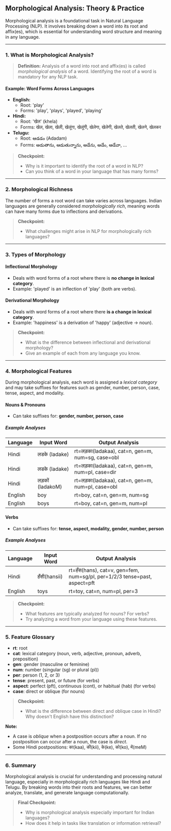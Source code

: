 ## Morphological Analysis: Theory & Practice

Morphological analysis is a foundational task in Natural Language Processing (NLP). It involves breaking down a word into its root and affix(es), which is essential for understanding word structure and meaning in any language.

---

### 1. What is Morphological Analysis?

> **Definition:**
> Analysis of a word into root and affix(es) is called *morphological analysis* of a word. Identifying the root of a word is mandatory for any NLP task.

#### Example: Word Forms Across Languages
- **English:**
  - Root: 'play'
  - Forms: 'play', 'plays', 'played', 'playing'
- **Hindi:**
  - Root: 'खेल' (khela)
  - Forms: खेल, खेला, खेली, खेलूंगा, खेलूंगी, खेलेगा, खेलेगी, खेलते, खेलती, खेलने, खेलकर
- **Telugu:**
  - Root: ఆడడం (Adadam)
  - Forms: ఆడుతాను, ఆడుతున్నాను, ఆడేను, ఆడేం, ఆడేవా, ...

> **Checkpoint:**
> - Why is it important to identify the root of a word in NLP?
> - Can you think of a word in your language that has many forms?

---

### 2. Morphological Richness

The number of forms a root word can take varies across languages. Indian languages are generally considered *morphologically rich*, meaning words can have many forms due to inflections and derivations.

> **Checkpoint:**
> - What challenges might arise in NLP for morphologically rich languages?

---

### 3. Types of Morphology

#### **Inflectional Morphology**
- Deals with word forms of a root where there is **no change in lexical category**.
- Example: 'played' is an inflection of 'play' (both are verbs).

#### **Derivational Morphology**
- Deals with word forms of a root where there **is a change in lexical category**.
- Example: 'happiness' is a derivation of 'happy' (adjective → noun).

> **Checkpoint:**
> - What is the difference between inflectional and derivational morphology?
> - Give an example of each from any language you know.

---

### 4. Morphological Features

During morphological analysis, each word is assigned a *lexical category* and may take suffixes for features such as gender, number, person, case, tense, aspect, and modality.

#### **Nouns & Pronouns**
- Can take suffixes for: **gender, number, person, case**

##### Example Analyses
| Language | Input Word | Output Analysis |
|---|---|---|
| Hindi | लडके (ladake) | rt=लड़का(ladakaa), cat=n, gen=m, num=sg, case=obl |
| Hindi | लडके (ladake) | rt=लड़का(ladakaa), cat=n, gen=m, num=pl, case=dir |
| Hindi | लड़कों (ladakoM) | rt=लड़का(ladakaa), cat=n, gen=m, num=pl, case=obl |
| English | boy | rt=boy, cat=n, gen=m, num=sg |
| English | boys | rt=boy, cat=n, gen=m, num=pl |

#### **Verbs**
- Can take suffixes for: **tense, aspect, modality, gender, number, person**

##### Example Analyses
| Language | Input Word | Output Analysis |
|---|---|---|
| Hindi | हँसी(hansii) | rt=हँस(hans), cat=v, gen=fem, num=sg/pl, per=1/2/3 tense=past, aspect=pft |
| English | toys | rt=toy, cat=n, num=pl, per=3 |

> **Checkpoint:**
> - What features are typically analyzed for nouns? For verbs?
> - Try analyzing a word from your language using these features.

---

### 5. Feature Glossary

- **rt**: root
- **cat**: lexical category (noun, verb, adjective, pronoun, adverb, preposition)
- **gen**: gender (masculine or feminine)
- **num**: number (singular (sg) or plural (pl))
- **per**: person (1, 2, or 3)
- **tense**: present, past, or future (for verbs)
- **aspect**: perfect (pft), continuous (cont), or habitual (hab) (for verbs)
- **case**: direct or oblique (for nouns)

> **Checkpoint:**
> - What is the difference between direct and oblique case in Hindi? Why doesn't English have this distinction?

**Note:**
- A case is *oblique* when a postposition occurs after a noun. If no postposition can occur after a noun, the case is *direct*.
- Some Hindi postpositions: का(kaa), की(kii), के(ke), को(ko), में(meM)

---

### 6. Summary

Morphological analysis is crucial for understanding and processing natural language, especially in morphologically rich languages like Hindi and Telugu. By breaking words into their roots and features, we can better analyze, translate, and generate language computationally.

> **Final Checkpoint:**
> - Why is morphological analysis especially important for Indian languages?
> - How does it help in tasks like translation or information retrieval?
